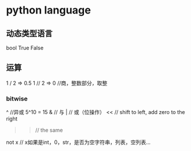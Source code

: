 # python language

## 动态类型语言

bool True False

## 运算

1 / 2 =&gt; 0.5 1 // 2 =&gt; 0 //商，整数部分，取整

### bitwise

^ //异或 5^10 = 15 & // 与 \| // 或（位操作） &lt;&lt; // shift to left, add zero to the right

> > // the same

not x // x如果是int，0，str，是否为空字符串，列表，空列表...

